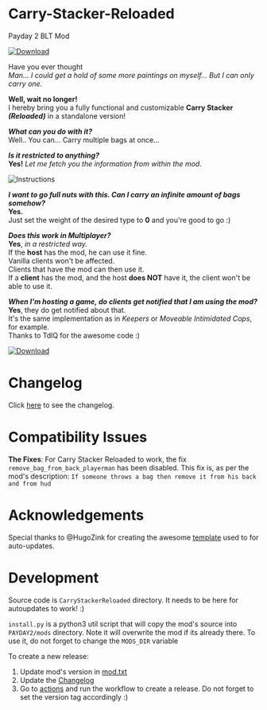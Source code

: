 # Carry-Stacker-Reloaded
Payday 2 BLT Mod

[![Download](img/downloadButton.png)](https://github.com/enragedpixel/Carry-Stacker-Reloaded/releases/latest/download/CarryStackerReloaded.zip)

Have you ever thought  
*Man... I could get a hold of some more paintings on myself... But I can only carry one.*

**Well, wait no longer!**  
I hereby bring you a fully functional and customizable **Carry Stacker *(Reloaded)*** in a standalone version! 

***What can you do with it?***  
Well.. You can... Carry multiple bags at once...

***Is it restricted to anything?***  
**Yes!** *Let me fetch you the information from within the mod.*  

![Instructions](img/modDescription.png)

***I want to go full nuts with this. Can I carry an infinite amount of bags somehow?***  
**Yes.**  
Just set the weight of the desired type to **0** and you're good to go :)

***Does this work in Multiplayer?***  
**Yes**, *in a restricted way.*  
If the **host** has the mod, he can use it fine.  
Vanilla clients won't be affected.  
Clients that have the mod can then use it.  
If a **client** has the mod, and the host **does NOT** have it, the client won't be able to use it.  

***When I'm hosting a game, do clients get notified that I am using the mod?***  
**Yes**, they do get notified about that.  
It's the same implementation as in *Keepers* or *Moveable Intimidated Cops*, for example.  
Thanks to TdlQ for the awesome code :)

[![Download](img/downloadButton.png)](https://github.com/enragedpixel/Carry-Stacker-Reloaded/releases/latest/download/CarryStackerReloaded.zip)

# Changelog
Click [here](https://github.com/enragedpixel/Carry-Stacker-Reloaded/blob/master/.github/Changelog.md) to see the changelog.

# Compatibility Issues
**The Fixes**: For Carry Stacker Reloaded to work, the fix `remove_bag_from_back_playerman` has been disabled. This fix is, as per the mod's description: `If someone throws a bag then remove it from his back and from hud`

# Acknowledgements
Special thanks to @HugoZink for creating the awesome [template](https://github.com/HugoZink/PD2AutoUpdateExample) used to for auto-updates.

# Development
Source code is `CarryStackerReloaded` directory. It needs to be here for autoupdates to work! :)

`install.py` is a python3 util script that will copy the mod's source into `PAYDAY2/mods` directory. Note it will overwrite the mod if its already there. To use it, do not forget to change the `MODS_DIR` variable

To create a new release:
1. Update mod's version in [mod.txt](https://github.com/enragedpixel/Carry-Stacker-Reloaded/blob/master/CarryStackerReloaded/mod.txt)
2. Update the [Changelog](https://github.com/enragedpixel/Carry-Stacker-Reloaded/blob/master/.github/Changelog.md)
3. Go to [actions](https://github.com/enragedpixel/Carry-Stacker-Reloaded/actions/workflows/release.yml) and run the workflow to create a release. Do not forget to set the version tag accordingly :)
